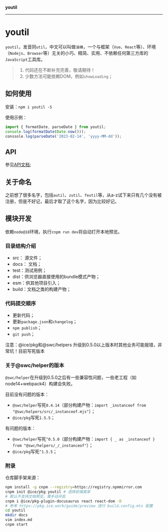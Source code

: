 **youtil**

***

# youtil

`youtil`，发音同`util`，中文可以叫做`油梯`，一个与框架（`Vue`、`React`等）、环境（`Nodejs`、`Browser`等）无关的小巧、精简、实用、不依赖任何第三方库的`JavaScript`工具库。

> 1. 代码还在不断补充完善，敬请期待！
> 2. 少数方法可能依赖DOM，例如`showLoading`；

## 如何使用

安装：`npm i youtil -S`

使用示例：

```js
import { formatDate, parseDate } from youtil;
console.log(formatDate(Date.now()));
conssole.log(parseDate('2023-02-14', 'yyyy-MM-dd'));
```

## API

参见[API文档](https://youtil.haoji.me/api/globals);

## 关于命名

之前想了很多名字，包括`autil`、`zutil`、`feutil`等，从a-z试下来只有几个没有被注册，但是不好记，最后才取了这个名字，因为比较好记。

## 模块开发

依赖`node@18`环境，执行`cnpm run dev`将自动打开本地预览。

### 目录结构介绍

* src： 源文件；
* docs： 文档；
* test：测试用例；
* dist：供浏览器直接使用的bundle模式产物；
* esm：供其他项目引入；
* build：文档之类的构建产物；

### 代码提交顺序

* 更新代码；
* 更新`package.json`和`changelog`；
* `npm publish`；
* `git push`；

注意：@ice/pkg和@swc/helpers 升级到0.5.0以上版本时其他业务可能报错，非常坑！目前写死版本

### 关于@swc/helper的版本

`@swc/helper`在升级到0.5.0之后有一些兼容性问题，一些老工程（如node14+webpack4）构建会失败。

目前没有问题的版本：

* `@swc/helper`写死`0.4.14`（部分构建产物：`import _instanceof from "@swc/helpers/src/_instanceof.mjs"`）；
* `@ice/pkg`写死`1.5.5`；

有问题的版本：

* `@swc/helper`写死`^0.5.0`（部分构建产物：`import { _ as _instanceof } from "@swc/helpers/_/_instanceof"`）；
* `@ice/pkg`写死`^1.5.5`；

### 附录

仓库脚手架来源：

```bash
npm install -g cnpm --registry=https://registry.npmmirror.com
cnpm init @ice/pkg youtil # 选择前端类库
# 默认不支持文档预览，需手动开启
cnpm i @ice/pkg-plugin-docusaurus react react-dom -D
# 参考 https://pkg.ice.work/guide/preview 进行 build.config.mts 配置
cd youtil
mkdir docs
vim index.md
cnpm start
```
